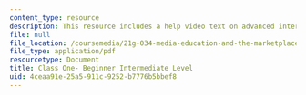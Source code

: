 ```yaml
---
content_type: resource
description: This resource includes a help video text on advanced intermediate class.
file: null
file_location: /coursemedia/21g-034-media-education-and-the-marketplace-fall-2005/4ceaa91e25a5911c9252b7776b5bbef8_MIT21G_034F05_adv_int.pdf
file_type: application/pdf
resourcetype: Document
title: Class One- Beginner Intermediate Level
uid: 4ceaa91e-25a5-911c-9252-b7776b5bbef8
---
```

